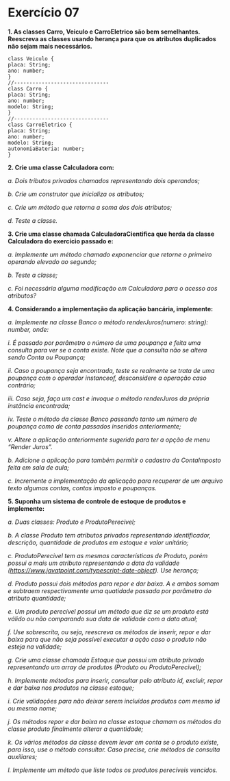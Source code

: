 # Exercício 07

**1. As classes Carro, Veiculo e CarroEletrico são bem semelhantes. Reescreva as
classes usando herança para que os atributos duplicados não sejam mais
necessários.**

```
class Veiculo {
placa: String;
ano: number;
}
//-------------------------------
class Carro {
placa: String;
ano: number;
modelo: String;
}
//-------------------------------
class CarroEletrico {
placa: String;
ano: number;
modelo: String;
autonomiaBateria: number;
}

```

**2. Crie uma classe Calculadora com:**

*a. Dois tributos privados chamados representando dois operandos;*

*b. Crie um construtor que inicializa os atributos;*

*c. Crie um método que retorna a soma dos dois atributos;*

*d. Teste a classe.*

**3. Crie uma classe chamada CalculadoraCientifica que herda da classe Calculadora
do exercício passado e:**

*a. Implemente um método chamado exponenciar que retorne o primeiro
operando elevado ao segundo;*

*b. Teste a classe;*

*c. Foi necessária alguma modificação em Calculadora para o acesso aos atributos?*

**4. Considerando a implementação da aplicação bancária, implemente:**

*a. Implemente na classe Banco o método renderJuros(numero: string): number, onde:*

*i. É passado por parâmetro o número de uma poupança e feita uma
consulta para ver se a conta existe. Note que a consulta não se
altera sendo Conta ou Poupança;*

*ii. Caso a poupança seja encontrada, teste se realmente se trata de
uma poupança com o operador instanceof, desconsidere a
operação caso contrário;*

*iii. Caso seja, faça um cast e invoque o método renderJuros da própria
instância encontrada;*

*iv. Teste o método da classe Banco passando tanto um número de
poupança como de conta passados inseridos anteriormente;*

*v. Altere a aplicação anteriormente sugerida para ter a opção de menu
“Render Juros”.*

*b. Adicione a aplicação para também permitir o cadastro da ContaImposto
feita em sala de aula;*

*c. Incremente a implementação da aplicação para recuperar de um arquivo
texto algumas contas, contas imposto e poupanças.*

**5. Suponha um sistema de controle de estoque de produtos e implemente:**

*a. Duas classes: Produto e ProdutoPerecivel;*

*b. A classe Produto tem atributos privados representando identificador, descrição, quantidade de produtos em estoque e valor unitário;*

*c. ProdutoPerecivel tem as mesmas características de Produto, porém possui a mais um atributo representando a data da validade
(https://www.javatpoint.com/typescript-date-object). Use herança;*

*d. Produto possui dois métodos para repor e dar baixa. A e ambos somam e
subtraem respectivamente uma quatidade passada por parâmetro do atributo quantidade;*

*e. Um produto perecível possui um método que diz se um produto está válido
ou não comparando sua data de validade com a data atual;*

*f. Use sobrescrita, ou seja, reescreva os métodos de inserir, repor e dar baixa
para que não seja possível executar a ação caso o produto não esteja na validade;*

*g. Crie uma classe chamada Estoque que possui um atributo privado representando um array de produtos (Produto ou ProdutoPerecivel);*

*h. Implemente métodos para inserir, consultar pelo atributo id, excluir, repor e dar baixa nos produtos na classe estoque;*

*i. Crie validações para não deixar serem incluídos produtos com mesmo id ou mesmo nome;*

*j. Os métodos repor e dar baixa na classe estoque chamam os métodos da classe produto finalmente alterar a quantidade;*

*k. Os vários métodos da classe devem levar em conta se o produto existe,
para isso, use o método consultar. Caso precise, crie métodos de consulta auxiliares;*

*l. Implemente um método que liste todos os produtos perecíveis vencidos.*
